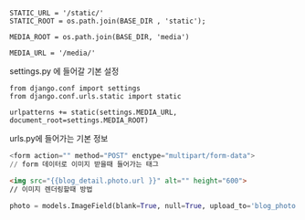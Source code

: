 ```shell
STATIC_URL = '/static/'
STATIC_ROOT = os.path.join(BASE_DIR , 'static');

MEDIA_ROOT = os.path.join(BASE_DIR, 'media')

MEDIA_URL = '/media/'
```
settings.py 에 들어갈 기본 설정 
```shell
from django.conf import settings
from django.conf.urls.static import static

urlpatterns += static(settings.MEDIA_URL, document_root=settings.MEDIA_ROOT)
```
urls.py에 들어가는 기본 정보 
```python
<form action="" method="POST" enctype="multipart/form-data">
// form 데이터로 이미지 받을때 들어가는 태그 
```
```html
<img src="{{blog_detail.photo.url }}" alt="" height="600">
// 이미지 렌더링할때 방법 
```
```python
photo = models.ImageField(blank=True, null=True, upload_to='blog_photo') # 사진 생성시 마다 media안에 blog_photo 자동 생성 
```
